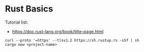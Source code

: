 # Rust Basics

Tutorial list:
- https://doc.rust-lang.org/book/title-page.html

```
curl --proto '=https' --tlsv1.2 https://sh.rustup.rs -sSf | sh
cargo new <project-name>

```
